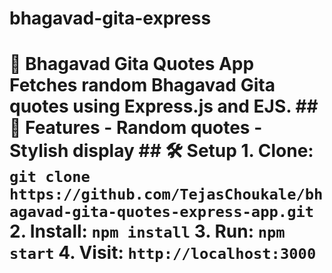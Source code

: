 # bhagavad-gita-express
# 📖 Bhagavad Gita Quotes App  Fetches random Bhagavad Gita quotes using Express.js and EJS.  ## 🚀 Features  - Random quotes - Stylish display  ## 🛠️ Setup  1. Clone: `git clone https://github.com/TejasChoukale/bhagavad-gita-quotes-express-app.git` 2. Install: `npm install` 3. Run: `npm start` 4. Visit: `http://localhost:3000`  
